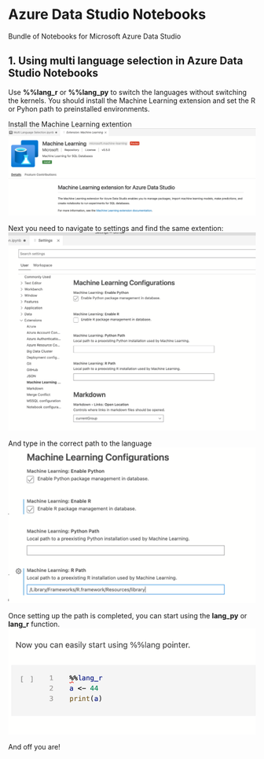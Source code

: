 # Azure Data Studio Notebooks
Bundle of Notebooks for Microsoft Azure Data Studio

## 1. Using multi language selection in Azure Data Studio Notebooks

Use **%%lang_r** or **%%lang_py** to switch the languages without switching the kernels.
You should install the Machine Learning extension and set the R or Pyhon path to preinstalled environments.


Install the Machine Learning extention
<img src="https://github.com/tomaztk/Azure-Data-Studio-Notebooks/blob/main/images/img01.png" width="800">

Next you need to navigate to settings and find the same extention:
<img src="https://github.com/tomaztk/Azure-Data-Studio-Notebooks/blob/main/images/img02.png" width="800">


And type in the correct path to the language
<img src="https://github.com/tomaztk/Azure-Data-Studio-Notebooks/blob/main/images/img03.png" width="800">


Once setting up the path is completed, you can start using the **lang_py** or **lang_r** function.
<img src="https://github.com/tomaztk/Azure-Data-Studio-Notebooks/blob/main/images/img04.png" width="800">

And off you are!

